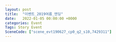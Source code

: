```yaml
---
layout: post
title:  "이벤트_2019여름_엔딩"
date:   2022-01-05 00:00:00 +0000
categories: Event
Tags: Story Event
SceneCode: ["scene_evt190627_cp0_q2_s10,7429311"]
---
```


